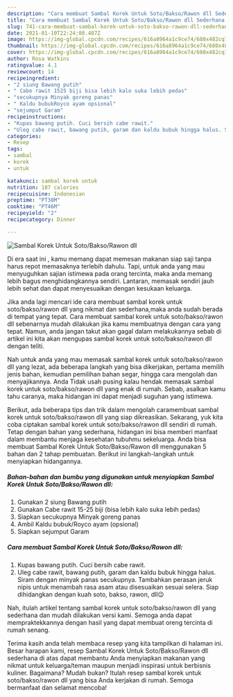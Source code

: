 ```yaml
---
description: "Cara membuat Sambal Korek Untuk Soto/Bakso/Rawon dll Sederhana Untuk Jualan"
title: "Cara membuat Sambal Korek Untuk Soto/Bakso/Rawon dll Sederhana Untuk Jualan"
slug: 741-cara-membuat-sambal-korek-untuk-soto-bakso-rawon-dll-sederhana-untuk-jualan
date: 2021-01-10T22:24:08.487Z
image: https://img-global.cpcdn.com/recipes/616a8964a1c9ce74/680x482cq70/sambal-korek-untuk-sotobaksorawon-dll-foto-resep-utama.jpg
thumbnail: https://img-global.cpcdn.com/recipes/616a8964a1c9ce74/680x482cq70/sambal-korek-untuk-sotobaksorawon-dll-foto-resep-utama.jpg
cover: https://img-global.cpcdn.com/recipes/616a8964a1c9ce74/680x482cq70/sambal-korek-untuk-sotobaksorawon-dll-foto-resep-utama.jpg
author: Rosa Watkins
ratingvalue: 4.1
reviewcount: 14
recipeingredient:
- "2 siung Bawang putih"
- " Cabe rawit 1525 biji bisa lebih kalo suka lebih pedas"
- "secukupnya Minyak goreng panas"
- " Kaldu bubukRoyco ayam opsional"
- "sejumput Garam"
recipeinstructions:
- "Kupas bawang putih. Cuci bersih cabe rawit."
- "Uleg cabe rawit, bawang putih, garam dan kaldu bubuk hingga halus. Siram dengan minyak panas secukupnya. Tambahkan perasan jeruk nipis untuk menambah rasa asam atau disesuaikan sesuai selera. Siap dihidangkan dengan kuah soto, bakso, rawon, dll😉"
categories:
- Resep
tags:
- sambal
- korek
- untuk

katakunci: sambal korek untuk 
nutrition: 187 calories
recipecuisine: Indonesian
preptime: "PT38M"
cooktime: "PT46M"
recipeyield: "2"
recipecategory: Dinner

---
```



![Sambal Korek Untuk Soto/Bakso/Rawon dll](https://img-global.cpcdn.com/recipes/616a8964a1c9ce74/680x482cq70/sambal-korek-untuk-sotobaksorawon-dll-foto-resep-utama.jpg)

Di era  saat ini , kamu memang dapat memesan makanan siap saji tanpa harus repot memasaknya terlebih dahulu. Tapi, untuk anda yang mau menyuguhkan sajian istimewa pada orang tercinta, maka anda memang lebih bagus menghidangkannya sendiri. Lantaran, memasak sendiri jauh lebih sehat dan dapat menyesuaikan dengan kesukaan keluarga.

Jika anda lagi mencari ide cara membuat sambal korek untuk soto/bakso/rawon dll yang nikmat dan sederhana,maka anda sudah berada di tempat yang tepat. Cara membuat sambal korek untuk soto/bakso/rawon dll  sebenarnya mudah dilakukan jika kamu membuatnya dengan cara yang tepat. Namun, anda jangan takut akan gagal dalam melakukannya 
sebab di artikel ini kita akan mengupas sambal korek untuk soto/bakso/rawon dll dengan teliti.  



Nah untuk anda yang mau memasak sambal korek untuk soto/bakso/rawon dll yang lezat, ada beberapa langkah yang bisa dikerjakan, pertama memilih jenis bahan, kemudian pemilihan bahan segar, hingga cara mengolah dan menyajikannya. Anda Tidak usah pusing kalau hendak memasak sambal korek untuk soto/bakso/rawon dll yang enak di rumah. Sebab, asalkan kamu  tahu caranya, maka hidangan ini dapat menjadi suguhan yang istimewa.

Berikut, ada beberapa tips dan trik dalam mengolah caramembuat sambal korek untuk soto/bakso/rawon dll yang siap dikreasikan. Sekarang, yuk kita coba ciptakan sambal korek untuk soto/bakso/rawon dll sendiri di rumah. Tetap dengan bahan yang sederhana, hidangan ini bisa memberi manfaat dalam membantu menjaga kesehatan tubuhmu sekeluarga. Anda bisa membuat Sambal Korek Untuk Soto/Bakso/Rawon dll menggunakan 5 bahan dan 2 tahap pembuatan. Berikut ini langkah-langkah untuk menyiapkan hidangannya.

<!--inarticleads1-->

##### Bahan-bahan dan bumbu yang digunakan untuk menyiapkan Sambal Korek Untuk Soto/Bakso/Rawon dll:

1. Gunakan 2 siung Bawang putih
1. Gunakan  Cabe rawit 15-25 biji (bisa lebih kalo suka lebih pedas)
1. Siapkan secukupnya Minyak goreng panas
1. Ambil  Kaldu bubuk/Royco ayam (opsional)
1. Siapkan sejumput Garam




<!--inarticleads2-->

##### Cara membuat Sambal Korek Untuk Soto/Bakso/Rawon dll:

1. Kupas bawang putih. Cuci bersih cabe rawit.
1. Uleg cabe rawit, bawang putih, garam dan kaldu bubuk hingga halus. Siram dengan minyak panas secukupnya. Tambahkan perasan jeruk nipis untuk menambah rasa asam atau disesuaikan sesuai selera. Siap dihidangkan dengan kuah soto, bakso, rawon, dll😉




Nah, itulah artikel tentang  sambal korek untuk soto/bakso/rawon dll  yang sederhana dan mudah dilakukan versi kami. Semoga anda dapat mempraktekkannya dengan hasil yang dapat membuat oreng tercinta di rumah senang. 

Terima kasih anda telah membaca resep yang kita tampilkan di halaman ini. Besar harapan kami, resep  Sambal Korek Untuk Soto/Bakso/Rawon dll sederhana di atas dapat membantu Anda menyiapkan makanan yang nikmat untuk keluarga/teman maupun menjadi inspirasi untuk berbisnis kuliner. Bagaimana? Mudah bukan? Itulah resep sambal korek untuk soto/bakso/rawon dll yang bisa Anda kerjakan di rumah. Semoga bermanfaat dan selamat mencoba!

